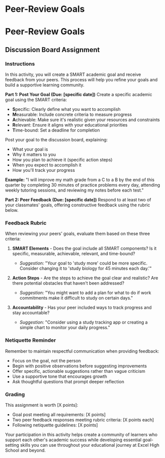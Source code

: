 

# Peer-Review Goals

# Peer-Review Goals

## Discussion Board Assignment

### Instructions
In this activity, you will create a SMART academic goal and receive feedback from your peers. This process will help you refine your goals and build a supportive learning community.

**Part 1: Post Your Goal (Due: [specific date])**
Create a specific academic goal using the SMART criteria:
- **S**pecific: Clearly define what you want to accomplish
- **M**easurable: Include concrete criteria to measure progress
- **A**chievable: Make sure it's realistic given your resources and constraints
- **R**elevant: Ensure it aligns with your educational priorities
- **T**ime-bound: Set a deadline for completion

Post your goal to the discussion board, explaining:
- What your goal is
- Why it matters to you
- How you plan to achieve it (specific action steps)
- When you expect to accomplish it
- How you'll track your progress

**Example:** "I will improve my math grade from a C to a B by the end of this quarter by completing 30 minutes of practice problems every day, attending weekly tutoring sessions, and reviewing my notes before each test."

**Part 2: Peer Feedback (Due: [specific date])**
Respond to at least two of your classmates' goals, offering constructive feedback using the rubric below.

### Feedback Rubric
When reviewing your peers' goals, evaluate them based on these three criteria:

1. **SMART Elements** - Does the goal include all SMART components? Is it specific, measurable, achievable, relevant, and time-bound?
   - *Suggestion:* "Your goal to 'study more' could be more specific. Consider changing it to 'study biology for 45 minutes each day.'"

2. **Action Steps** - Are the steps to achieve the goal clear and realistic? Are there potential obstacles that haven't been addressed?
   - *Suggestion:* "You might want to add a plan for what to do if work commitments make it difficult to study on certain days."

3. **Accountability** - Has your peer included ways to track progress and stay accountable?
   - *Suggestion:* "Consider using a study tracking app or creating a simple chart to monitor your daily progress."

### Netiquette Reminder
Remember to maintain respectful communication when providing feedback:
- Focus on the goal, not the person
- Begin with positive observations before suggesting improvements
- Offer specific, actionable suggestions rather than vague criticism
- Use a supportive tone that encourages growth
- Ask thoughtful questions that prompt deeper reflection

### Grading
This assignment is worth [X points]:
- Goal post meeting all requirements: [X points]
- Two peer feedback responses meeting rubric criteria: [X points each]
- Following netiquette guidelines: [X points]

Your participation in this activity helps create a community of learners who support each other's academic success while developing essential goal-setting skills you can use throughout your educational journey at Excel High School and beyond.